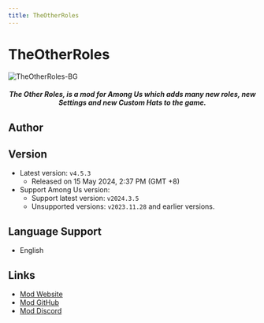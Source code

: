 ```yaml
---
title: TheOtherRoles
---
```

# TheOtherRoles
![TheOtherRoles-BG](/Image/TheOtherRoles.png)

<div align="center">
<h5>The Other Roles, is a mod for Among Us which adds many new roles, new Settings and new Custom Hats to the game.</h5>
</div>

<script setup>
import { VPTeamMembers } from 'vitepress/theme'

const members = [
  {
    avatar: '/Image/twix.png',
    name: 'twix',
    title: 'Developer',
    org: 'The Other Roles',
    orgLink: 'https://github.com/TheOtherRolesAU',
    links: [
      { icon: 'github', link: 'https://github.com/whichtwix' },
    ]
  },
]
</script>

## Author

<div align="center">
<VPTeamMembers size="small" :members="members" />
</div>

## Version
- Latest version: `v4.5.3`
  - Released on 15 May 2024, 2:37 PM (GMT +8)
- Support Among Us version:
    - Support latest version: `v2024.3.5`
    - Unsupported versions: `v2023.11.28` and earlier versions.

## Language Support
- English

## Links
- [Mod Website](http://theotherroles.de)
- [Mod GitHub](https://github.com/TheOtherRolesAU/TheOtherRoles)
- [Mod Discord](https://discord.gg/77RkMJHWsM)